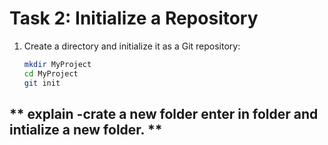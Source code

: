 # **Task 2: Initialize a Repository**
1. Create a directory and initialize it as a Git repository:  
   ```bash
   mkdir MyProject
   cd MyProject
   git init
   ```



 ##  ** explain -crate a new folder enter in folder and intialize a new folder. **

